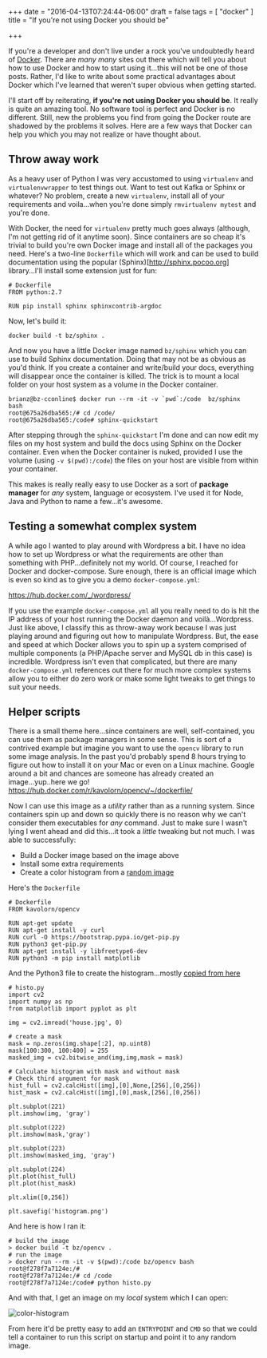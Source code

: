 +++
date = "2016-04-13T07:24:44-06:00"
draft = false
tags = [
    "docker"
]
title = "If you're not using Docker you should be"

+++

If you're a developer and don't live under a rock you've undoubtedly heard of
[Docker](https://www.docker.com).  There are *many many* sites out there which will tell you about
how to use Docker and how to start using it...this will not be one of those posts. Rather, I'd like
to write about some practical advantages about Docker which I've learned that weren't super obvious
when getting started.

I'll start off by reiterating, **if you're not using Docker you should be**.  It really is quite an
amazing tool.  No software tool is perfect and Docker is no different.  Still, new the problems you
find from going the Docker route are shadowed by the problems it solves. Here are a few ways that
Docker can help you which you may not realize or have thought about.

## Throw away work

As a heavy user of Python I was very accustomed to using `virtualenv` and `virtualenvwrapper` to
test things out.  Want to test out Kafka or Sphinx or whatever?  No problem, create a new
`virtualenv`, install all of your requirements and voila...when you're done simply `rmvirtualenv
mytest` and you're done.

With Docker, the need for `virtualenv` pretty much goes always (although, I'm not getting rid of it
anytime soon).  Since containers are so cheap it's trivial to build you're own Docker image and
install all of the packages you need.  Here's a two-line `Dockerfile` which will work and can be
used to build documentation using the popular (Sphinx)[http://sphinx.pocoo.org] library...I'll
install some extension just for fun:

```
# Dockerfile
FROM python:2.7

RUN pip install sphinx sphinxcontrib-argdoc
```

Now, let's build it:

```
docker build -t bz/sphinx .
```

And now you have a little Docker image named `bz/sphinx` which you can use to build Sphinx documentation. Doing that
may not be as obvious as you'd think. If you create a container and write/build your docs,
everything will disappear once the container is killed. The trick is to mount a local folder on
your host system as a volume in the Docker container.

```
brianz@bz-cconline$ docker run --rm -it -v `pwd`:/code  bz/sphinx  bash
root@675a26dba565:/# cd /code/
root@675a26dba565:/code# sphinx-quickstart
```

After stepping through the `sphinx-quickstart` I'm done and can now edit my files on my host system
and build the docs using Sphinx on the Docker container. Even when the Docker container is nuked,
provided I use the volume (using `-v $(pwd):/code`) the files on your host are visible from within
your container.

This makes is really really easy to use Docker as a sort of **package manager** for *any* system,
language or ecosystem. I've used it for Node, Java and Python to name a few...it's awesome.


## Testing a somewhat complex system

A while ago I wanted to play around with Wordpress a bit. I have no idea how to set up Wordpress or
what the requirements are other than something with PHP...definitely not my world. Of course, I
reached for Docker and docker-compose.  Sure enough, there is an official image which is even so
kind as to give you a demo `docker-compose.yml`:

https://hub.docker.com/_/wordpress/

If you use the example `docker-compose.yml` all you really need to do is hit the IP address of your
host running the Docker daemon and voilà...Wordpress. Just like above, I classify this as
throw-away work because I was just playing around and figuring out how to manipulate Wordpress.
But, the ease and speed at which Docker allows you to spin up a system comprised of multiple
components (a PHP/Apache server and MySQL db in this case) is incredible. Wordpress isn't even that
complicated, but there are many `docker-compose.yml` references out there for much more complex
systems allow you to either do zero work or make some light tweaks to get things to suit your
needs.


## Helper scripts

There is a small theme here...since containers are well, self-contained, you can use them as
package managers in some sense.  This is sort of a contrived example but imagine you want to use
the `opencv` library to run some image analysis. In the past you'd probably spend 8 hours trying to
figure out how to install it on your Mac or even on a Linux machine. Google around a bit and
chances are someone has already created an image...yup..here we go!
https://hub.docker.com/r/kavolorn/opencv/~/dockerfile/

Now I can use this image as a *utility* rather than as a running system. Since containers spin up
and down so quickly there is no reason why we can't consider them executables for *any* command.
Just to make sure I wasn't lying I went ahead and did this...it took a *little* tweaking but not
much.  I was able to successfully:

- Build a Docker image based on the image above
- Install some extra requirements
- Create a color histogram from a <a href="/images/house.jpg">random image</a>

Here's the `Dockerfile`

```
# Dockerfile
FROM kavolorn/opencv

RUN apt-get update
RUN apt-get install -y curl
RUN curl -O https://bootstrap.pypa.io/get-pip.py
RUN python3 get-pip.py
RUN apt-get install -y libfreetype6-dev
RUN python3 -m pip install matplotlib
```

And the Python3 file to create the histogram...mostly [copied from
here](http://opencv-python-tutroals.readthedocs.org/en/latest/py_tutorials/py_imgproc/py_histograms/py_histogram_begins/py_histogram_begins.html)

```
# histo.py
import cv2
import numpy as np
from matplotlib import pyplot as plt

img = cv2.imread('house.jpg', 0)

# create a mask
mask = np.zeros(img.shape[:2], np.uint8)
mask[100:300, 100:400] = 255
masked_img = cv2.bitwise_and(img,img,mask = mask)

# Calculate histogram with mask and without mask
# Check third argument for mask
hist_full = cv2.calcHist([img],[0],None,[256],[0,256])
hist_mask = cv2.calcHist([img],[0],mask,[256],[0,256])

plt.subplot(221)
plt.imshow(img, 'gray')

plt.subplot(222)
plt.imshow(mask,'gray')

plt.subplot(223)
plt.imshow(masked_img, 'gray')

plt.subplot(224)
plt.plot(hist_full)
plt.plot(hist_mask)

plt.xlim([0,256])

plt.savefig('histogram.png')
```

And here is how I ran it:

```
# build the image
> docker build -t bz/opencv .
# run the image
> docker run --rm -it -v $(pwd):/code bz/opencv bash
root@f278f7a7124e:/# 
root@f278f7a7124e:/# cd /code
root@f278f7a7124e:/code# python histo.py
```

And with that, I get an image on my *local* system which I can open:

![color-histogram](/images/histogram.png)

From here it'd be pretty easy to add an `ENTRYPOINT` and `CMD` so that we could tell a container to
run this script on startup and point it to any random image.

